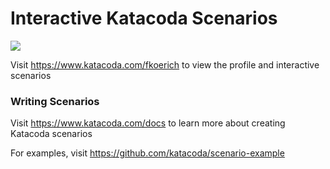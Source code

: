 # Interactive Katacoda Scenarios

[![](http://shields.katacoda.com/katacoda/fkoerich/count.svg)](https://www.katacoda.com/fkoerich "Get your profile on Katacoda.com")

Visit https://www.katacoda.com/fkoerich to view the profile and interactive scenarios

### Writing Scenarios
Visit https://www.katacoda.com/docs to learn more about creating Katacoda scenarios

For examples, visit https://github.com/katacoda/scenario-example
